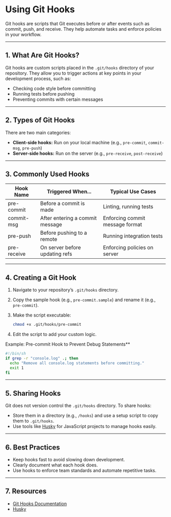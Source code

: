 # Using Git Hooks

Git hooks are scripts that Git executes before or after events such as commit, push, and receive. They help automate tasks and enforce policies in your workflow.

---

## 1. What Are Git Hooks?

Git hooks are custom scripts placed in the `.git/hooks` directory of your repository. They allow you to trigger actions at key points in your development process, such as:

- Checking code style before committing
- Running tests before pushing
- Preventing commits with certain messages

---

## 2. Types of Git Hooks

There are two main categories:

- **Client-side hooks:** Run on your local machine (e.g., `pre-commit`, `commit-msg`, `pre-push`)
- **Server-side hooks:** Run on the server (e.g., `pre-receive`, `post-receive`)

---

## 3. Commonly Used Hooks

| Hook Name      | Triggered When...                | Typical Use Cases                |
|----------------|----------------------------------|----------------------------------|
| pre-commit     | Before a commit is made          | Linting, running tests           |
| commit-msg     | After entering a commit message  | Enforcing commit message format  |
| pre-push       | Before pushing to a remote       | Running integration tests        |
| pre-receive    | On server before updating refs   | Enforcing policies on server     |

---

## 4. Creating a Git Hook

1. Navigate to your repository’s `.git/hooks` directory.
2. Copy the sample hook (e.g., `pre-commit.sample`) and rename it (e.g., `pre-commit`).
3. Make the script executable:

    ```bash
    chmod +x .git/hooks/pre-commit
    ```

4. Edit the script to add your custom logic.

Example: Pre-commit Hook to Prevent Debug Statements**

```bash
#!/bin/sh
if grep -r "console.log" .; then
  echo "Remove all console.log statements before committing."
  exit 1
fi
```

---

## 5. Sharing Hooks

Git does not version control the `.git/hooks` directory. To share hooks:

- Store them in a directory (e.g., `/hooks`) and use a setup script to copy them to `.git/hooks`.
- Use tools like [Husky](https://typicode.github.io/husky/) for JavaScript projects to manage hooks easily.

---

## 6. Best Practices

- Keep hooks fast to avoid slowing down development.
- Clearly document what each hook does.
- Use hooks to enforce team standards and automate repetitive tasks.

---

## 7. Resources

- [Git Hooks Documentation](https://git-scm.com/docs/githooks)
- [Husky](https://typicode.github.io/husky/)
